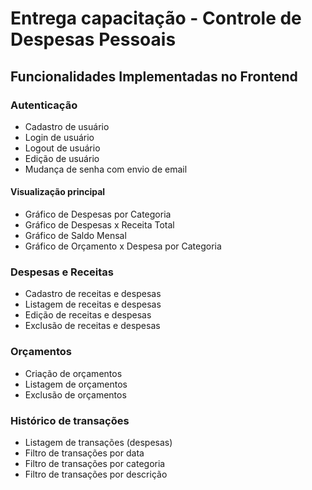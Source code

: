 # Entrega capacitação - Controle de Despesas Pessoais

## Funcionalidades Implementadas no Frontend

### Autenticação
- Cadastro de usuário
- Login de usuário
- Logout de usuário
- Edição de usuário
- Mudança de senha com envio de email

#### Visualização principal
- Gráfico de Despesas por Categoria
- Gráfico de Despesas x Receita Total
- Gráfico de Saldo Mensal
- Gráfico de Orçamento x Despesa por Categoria

### Despesas e Receitas
- Cadastro de receitas e despesas
- Listagem de receitas e despesas
- Edição de receitas e despesas
- Exclusão de receitas e despesas

### Orçamentos
- Criação de orçamentos
- Listagem de orçamentos
- Exclusão de orçamentos

### Histórico de transações
- Listagem de transações (despesas)
- Filtro de transações por data
- Filtro de transações por categoria
- Filtro de transações por descrição